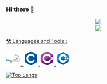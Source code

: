 ### Hi there 👋

<div id="header" align="center">
  <img src="https://media.giphy.com/media/WIQ0N0OUvei1OW1h9Z/giphy.gif" width="150"/>
</div>
<div id="header" align="center">
  <a href="https://vk.com/id844780682">
    <img src="https://smmbox.com/blog/wp-content/uploads/2022/01/servis-po-sokrashcheniyu-ssylok-v-vk-970x350.jpg" width="150"  /> 
</div>

 :hammer_and_wrench: Languages and Tools :
<div>
  <img src="https://github.com/devicons/devicon/blob/master/icons/mysql/mysql-original-wordmark.svg" title="MySQL"  alt="MySQL" width="40" height="40"/>&nbsp;  
  <img src="https://github.com/devicons/devicon/blob/master/icons/c/c-plain.svg" width="40" height="40"/>
  <img src="https://github.com/devicons/devicon/blob/master/icons/csharp/csharp-original.svg" width="40" height="40"/>
  <img src="https://github.com/Pavel8913/c-logo/blob/main/%D1%81%2B%2B.png" width="40" height="40"/>  
</div>


[![Top Langs](https://github-readme-stats.vercel.app/api/top-langs/?username=your-github-username)](https://github.com/anuraghazra/github-readme-stats)

